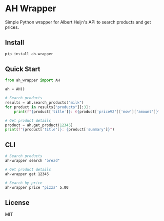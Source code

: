 # AH Wrapper

Simple Python wrapper for Albert Heijn's API to search products and get prices.

## Install

```bash
pip install ah-wrapper
```

## Quick Start

```python
from ah_wrapper import AH

ah = AH()

# Search products
results = ah.search_products("milk")
for product in results["products"][:3]:
    print(f"{product['title']}: €{product['priceV2']['now']['amount']}")

# Get product details
product = ah.get_product(12345)
print(f"{product['title']}: {product['summary']}")
```

## CLI

```bash
# Search products
ah-wrapper search "bread"

# Get product details
ah-wrapper get 12345

# Search by price
ah-wrapper price "pizza" 5.00
```

## License

MIT 